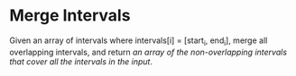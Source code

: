 # Merge Intervals

Given an array of intervals where intervals\[i\] = \[start<sub>i</sub>, end<sub>i</sub>\], merge all overlapping intervals, and return *an array of the non-overlapping intervals that cover all the intervals in the input*.
